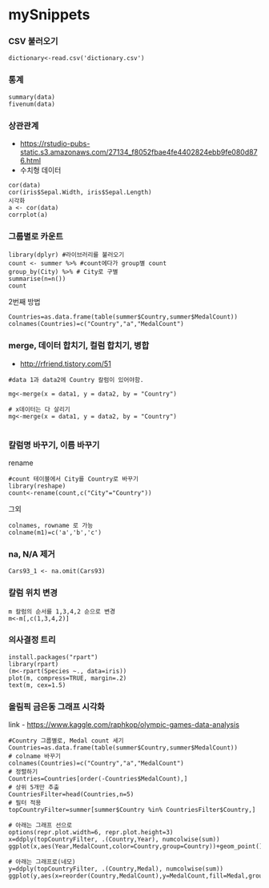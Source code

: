 # mySnippets

### CSV 불러오기

```
dictionary<-read.csv('dictionary.csv')
```

### 통계
```
summary(data)
fivenum(data)
```

### 상관관계
- https://rstudio-pubs-static.s3.amazonaws.com/27134_f8052fbae4fe4402824ebb9fe080d876.html
- 수치형 데이터

```
cor(data)
cor(iris$Sepal.Width, iris$Sepal.Length)
시각화
a <- cor(data)
corrplot(a)
```

### 그룹별로 카운트

```
library(dplyr) #라이브러리를 불러오기
count <- summer %>% #count에다가 group별 count
group_by(City) %>% # City로 구별
summarise(n=n())
count
```
2번째 방법
```
Countries=as.data.frame(table(summer$Country,summer$MedalCount))
colnames(Countries)=c("Country","a","MedalCount")
```

### merge, 데이터 합치기, 컬럼 합치기, 병합
- http://rfriend.tistory.com/51

```
#data 1과 data2에 Country 칼럼이 있어야함.

mg<-merge(x = data1, y = data2, by = "Country")

# x데이터는 다 살리기
mg<-merge(x = data1, y = data2, by = "Country")


```


### 칼럼명 바꾸기, 이름 바꾸기
rename

```
#count 테이블에서 City를 Country로 바꾸기
library(reshape)
count<-rename(count,c("City"="Country"))
```
그외
```
colnames, rowname 로 가능
colname(m1)=c('a','b','c')
```

### na, N/A 제거

```
Cars93_1 <- na.omit(Cars93)
```

### 칼럼 위치 변경

```
m 칼럼의 순서를 1,3,4,2 순으로 변경
m<-m[,c(1,3,4,2)]
```


### 의사결정 트리

```
install.packages("rpart")
library(rpart)
(m<-rpart(Species ~., data=iris))
plot(m, compress=TRUE, margin=.2)
text(m, cex=1.5)
```

### 올림픽 금은동 그래프 시각화

link - https://www.kaggle.com/raphkop/olympic-games-data-analysis
```
#Country 그룹별로, Medal count 세기
Countries=as.data.frame(table(summer$Country,summer$MedalCount))
# colname 바꾸기
colnames(Countries)=c("Country","a","MedalCount")
# 정렬하기
Countries=Countries[order(-Countries$MedalCount),]
# 상위 5개만 추출
CountriesFilter=head(Countries,n=5)
# 필터 적용
topCountryFilter=summer[summer$Country %in% CountriesFilter$Country,]

# 아래는 그래프 선으로
options(repr.plot.width=6, repr.plot.height=3)
x=ddply(topCountryFilter, .(Country,Year), numcolwise(sum))
ggplot(x,aes(Year,MedalCount,color=Country,group=Country))+geom_point()+geom_line()

# 아래는 그래프로(네모)
y=ddply(topCountryFilter, .(Country,Medal), numcolwise(sum))
ggplot(y,aes(x=reorder(Country,MedalCount),y=MedalCount,fill=Medal,group=Medal))+geom_bar(stat='identity')
```
